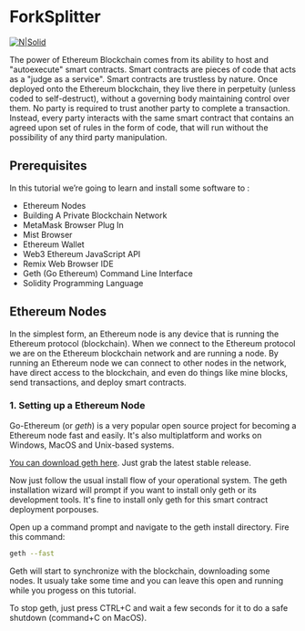 # ForkSplitter

[![N|Solid](https://cldup.com/dTxpPi9lDf.thumb.png)](https://nodesource.com/products/nsolid)

The power of Ethereum Blockchain comes from its ability to host and "autoexecute" smart contracts. Smart contracts are pieces of code that acts as a "judge as a service". Smart contracts are trustless by nature. Once deployed onto the Ethereum blockchain, they live there in perpetuity (unless coded to self-destruct), without a governing body maintaining control over them.  No party is required to trust another party to complete a transaction. Instead, every party interacts with the same smart contract that contains an agreed upon set of rules in the form of code, that will run without the possibility of any third party manipulation.

## Prerequisites

In this tutorial we’re going to learn and install some software to :

- Ethereum Nodes
- Building A Private Blockchain Network
- MetaMask Browser Plug In
- Mist Browser
- Ethereum Wallet
- Web3 Ethereum JavaScript API
- Remix Web Browser IDE
- Geth (Go Ethereum) Command Line Interface
- Solidity Programming Language

## Ethereum Nodes

In the simplest form, an Ethereum node is any device that is running the Ethereum protocol (blockchain). When we connect to the Ethereum protocol we are on the Ethereum blockchain network and are running a node. By running an Ethereum node we can connect to other nodes in the network, have direct access to the blockchain, and even do things like mine blocks, send transactions, and deploy smart contracts.

### 1. Setting up a Ethereum Node

Go-Ethereum (or *geth*) is a very popular open source project for becoming a Ethereum node fast and easily. It's also multiplatform and works on Windows, MacOS and Unix-based systems.

[You can download geth here](https://geth.ethereum.org/downloads/). Just grab the latest stable release. 

Now just follow the usual install flow of your operational system. The geth installation wizard will prompt if you want to install only geth or its development tools. It's fine to install only geth for this smart contract deployment porpouses.

Open up a command prompt and navigate to the geth install directory. Fire this command:

```sh
geth --fast
```

Geth will start to synchronize with the blockchain, downloading some nodes. It usualy take some time and you can leave this open and running while you progess on this tutorial.

To stop geth, just press CTRL+C and wait a few seconds for it to do a safe shutdown (command+C on MacOS).

